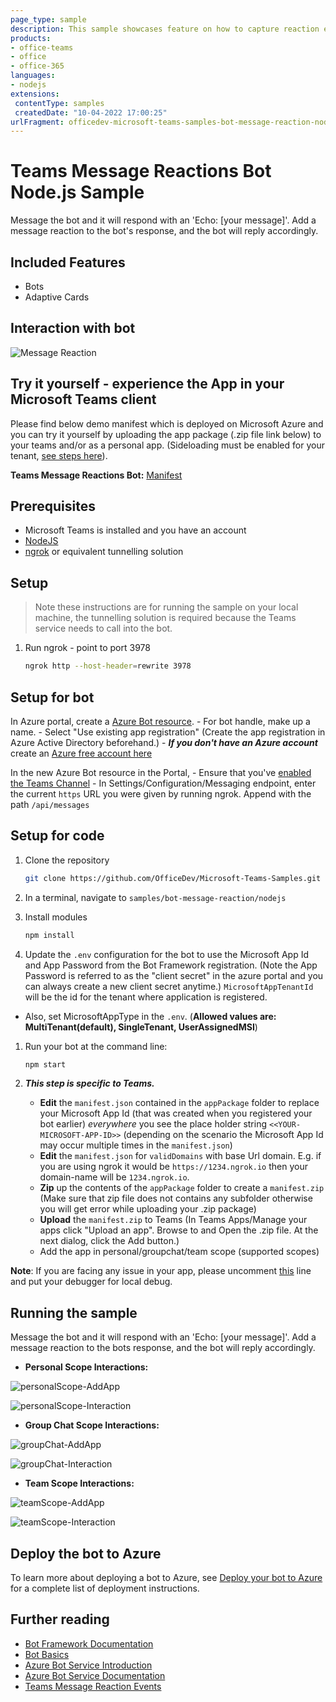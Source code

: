 ```yaml
---
page_type: sample
description: This sample showcases feature on how to capture reaction events when reactions are passed to the bot through personal/teams messages.
products:
- office-teams
- office
- office-365
languages:
- nodejs
extensions:
 contentType: samples
 createdDate: "10-04-2022 17:00:25"
urlFragment: officedev-microsoft-teams-samples-bot-message-reaction-nodejs
---
```


# Teams Message Reactions Bot Node.js Sample

Message the bot and it will respond with an 'Echo: [your message]'.  Add a message reaction to the bot's response, and the bot will reply accordingly.

## Included Features
* Bots
* Adaptive Cards

## Interaction with bot
 ![Message Reaction](Images/MessageReactions.gif)

 ## Try it yourself - experience the App in your Microsoft Teams client
Please find below demo manifest which is deployed on Microsoft Azure and you can try it yourself by uploading the app package (.zip file link below) to your teams and/or as a personal app. (Sideloading must be enabled for your tenant, [see steps here](https://docs.microsoft.com/microsoftteams/platform/concepts/build-and-test/prepare-your-o365-tenant#enable-custom-teams-apps-and-turn-on-custom-app-uploading)).

**Teams Message Reactions Bot:** [Manifest](/samples/bot-message-reaction/csharp/demo-manifest/bot-message-reaction.zip)

## Prerequisites

- Microsoft Teams is installed and you have an account
- [NodeJS](https://nodejs.org/en/)
- [ngrok](https://ngrok.com/) or equivalent tunnelling solution

## Setup

> Note these instructions are for running the sample on your local machine, the tunnelling solution is required because
the Teams service needs to call into the bot.

1) Run ngrok - point to port 3978

    ```bash
    ngrok http --host-header=rewrite 3978
    ```

## Setup for bot
In Azure portal, create a [Azure Bot resource](https://docs.microsoft.com/azure/bot-service/bot-service-quickstart-registration).
    - For bot handle, make up a name.
    - Select "Use existing app registration" (Create the app registration in Azure Active Directory beforehand.)
    - __*If you don't have an Azure account*__ create an [Azure free account here](https://azure.microsoft.com/free/)
    
   In the new Azure Bot resource in the Portal, 
    - Ensure that you've [enabled the Teams Channel](https://learn.microsoft.com/azure/bot-service/channel-connect-teams?view=azure-bot-service-4.0)
    - In Settings/Configuration/Messaging endpoint, enter the current `https` URL you were given by running ngrok. Append with the path `/api/messages`

## Setup for code
1) Clone the repository

    ```bash
    git clone https://github.com/OfficeDev/Microsoft-Teams-Samples.git
    ```

1) In a terminal, navigate to `samples/bot-message-reaction/nodejs`

1) Install modules

    ```bash
    npm install
    ```

1) Update the `.env` configuration for the bot to use the Microsoft App Id and App Password from the Bot Framework registration. (Note the App Password is referred to as the "client secret" in the azure portal and you can always create a new client secret anytime.) `MicrosoftAppTenantId` will be the id for the tenant where application is registered.
- Also, set MicrosoftAppType in the `.env`. (**Allowed values are: MultiTenant(default), SingleTenant, UserAssignedMSI**)

1) Run your bot at the command line:

    ```bash
    npm start
    ```

1) __*This step is specific to Teams.*__
    - **Edit** the `manifest.json` contained in the  `appPackage` folder to replace your Microsoft App Id (that was created when you registered your bot earlier) *everywhere* you see the place holder string `<<YOUR-MICROSOFT-APP-ID>>` (depending on the scenario the Microsoft App Id may occur multiple times in the `manifest.json`)
    - **Edit** the `manifest.json` for `validDomains` with base Url domain. E.g. if you are using ngrok it would be `https://1234.ngrok.io` then your domain-name will be `1234.ngrok.io`.
    - **Zip** up the contents of the `appPackage` folder to create a `manifest.zip` (Make sure that zip file does not contains any subfolder otherwise you will get error while uploading your .zip package)
    - **Upload** the `manifest.zip` to Teams (In Teams Apps/Manage your apps click "Upload an app". Browse to and Open the .zip file. At the next dialog, click the Add button.)
    - Add the app in personal/groupchat/team scope (supported scopes)

**Note**: If you are facing any issue in your app, please uncomment [this](https://github.com/OfficeDev/Microsoft-Teams-Samples/blob/main/samples/bot-message-reaction/nodejs/index.js#L48) line and put your debugger for local debug.

## Running the sample

Message the bot and it will respond with an 'Echo: [your message]'.  Add a message reaction to the bots response, and the bot will reply accordingly.

- **Personal Scope Interactions:**

![personalScope-AddApp ](Images/personalScope-AddApp.png)

![personalScope-Interaction ](Images/personalScope-Interaction.png)

- **Group Chat Scope Interactions:**

![groupChat-AddApp ](Images/groupChat-AddApp.png)

![groupChat-Interaction ](Images/groupChat-Interaction.png)

- **Team Scope Interactions:**

![teamScope-AddApp ](Images/teamScope-AddApp.png)

![teamScope-Interaction ](Images/teamScope-Interaction.png)

## Deploy the bot to Azure

To learn more about deploying a bot to Azure, see [Deploy your bot to Azure](https://aka.ms/azuredeployment) for a complete list of deployment instructions.

## Further reading

- [Bot Framework Documentation](https://docs.botframework.com)
- [Bot Basics](https://docs.microsoft.com/azure/bot-service/bot-builder-basics?view=azure-bot-service-4.0)
- [Azure Bot Service Introduction](https://docs.microsoft.com/azure/bot-service/bot-service-overview-introduction?view=azure-bot-service-4.0)
- [Azure Bot Service Documentation](https://docs.microsoft.com/azure/bot-service/?view=azure-bot-service-4.0)
- [Teams Message Reaction Events](https://docs.microsoft.com/en-us/microsoftteams/platform/bots/how-to/conversations/subscribe-to-conversation-events?tabs=dotnet#message-reaction-events)
